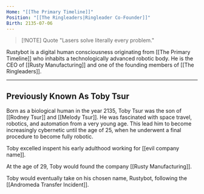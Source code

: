 ```yaml
---
Home: "[[The Primary Timeline]]"
Position: "[[The Ringleaders|Ringleader Co-Founder]]"
Birth: 2135-07-06
---
```


>[!NOTE] Quote
>"Lasers solve literally every problem."

Rustybot is a digital human consciousness originating from [[The Primary Timeline]] who inhabits a technologically advanced robotic body. He is the CEO of [[Rusty Manufacturing]] and one of the founding members of  [[The Ringleaders]].

---
## Previously Known As Toby Tsur

Born as a biological human in the year 2135, Toby Tsur was the son of [[Rodney Tsur]] and [[Melody Tsur]]. He was fascinated with space travel, robotics, and automation from a very young age. This lead him to become increasingly cybernetic until the age of 25, when he underwent a final procedure to become fully robotic.

Toby excelled inspent his early adulthood working for [[evil company name]].

At the age of 29, Toby would found the company [[Rusty Manufacturing]].

Toby would eventually take on his chosen name, Rustybot, following the [[Andromeda Transfer Incident]].